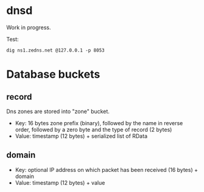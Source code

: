 # dnsd

Work in progress.

Test:

	dig ns1.zedns.net @127.0.0.1 -p 8053

# Database buckets

## record

Dns zones are stored into "zone" bucket.

* Key: 16 bytes zone prefix (binary), followed by the name in reverse order, followed by a zero byte and the type of record (2 bytes)
* Value: timestamp (12 bytes) + serialized list of RData

## domain

* Key: optional IP address on which packet has been received (16 bytes) + domain
* Value: timestamp (12 bytes) + value
